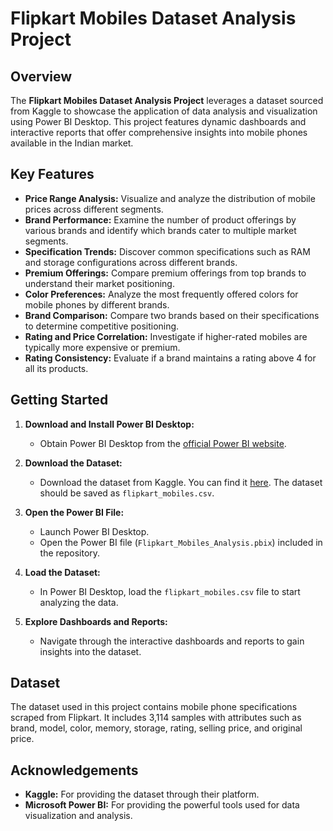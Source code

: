 # Flipkart Mobiles Dataset Analysis Project

## Overview

The **Flipkart Mobiles Dataset Analysis Project** leverages a dataset sourced from Kaggle to showcase the application of data analysis and visualization using Power BI Desktop. This project features dynamic dashboards and interactive reports that offer comprehensive insights into mobile phones available in the Indian market.

## Key Features

- **Price Range Analysis:** Visualize and analyze the distribution of mobile prices across different segments.
- **Brand Performance:** Examine the number of product offerings by various brands and identify which brands cater to multiple market segments.
- **Specification Trends:** Discover common specifications such as RAM and storage configurations across different brands.
- **Premium Offerings:** Compare premium offerings from top brands to understand their market positioning.
- **Color Preferences:** Analyze the most frequently offered colors for mobile phones by different brands.
- **Brand Comparison:** Compare two brands based on their specifications to determine competitive positioning.
- **Rating and Price Correlation:** Investigate if higher-rated mobiles are typically more expensive or premium.
- **Rating Consistency:** Evaluate if a brand maintains a rating above 4 for all its products.

## Getting Started

1. **Download and Install Power BI Desktop:**
   - Obtain Power BI Desktop from the [official Power BI website](https://powerbi.microsoft.com/).

2. **Download the Dataset:**
   - Download the dataset from Kaggle. You can find it [here]([https://www.kaggle.com/datasets](https://www.kaggle.com/datasets/devsubhash/flipkart-mobiles-dataset/data?select=Flipkart_Mobiles.csv)). The dataset should be saved as `flipkart_mobiles.csv`.

3. **Open the Power BI File:**
   - Launch Power BI Desktop.
   - Open the Power BI file (`Flipkart_Mobiles_Analysis.pbix`) included in the repository.

4. **Load the Dataset:**
   - In Power BI Desktop, load the `flipkart_mobiles.csv` file to start analyzing the data.

5. **Explore Dashboards and Reports:**
   - Navigate through the interactive dashboards and reports to gain insights into the dataset.

## Dataset

The dataset used in this project contains mobile phone specifications scraped from Flipkart. It includes 3,114 samples with attributes such as brand, model, color, memory, storage, rating, selling price, and original price.

## Acknowledgements

- **Kaggle:** For providing the dataset through their platform.
- **Microsoft Power BI:** For providing the powerful tools used for data visualization and analysis.
